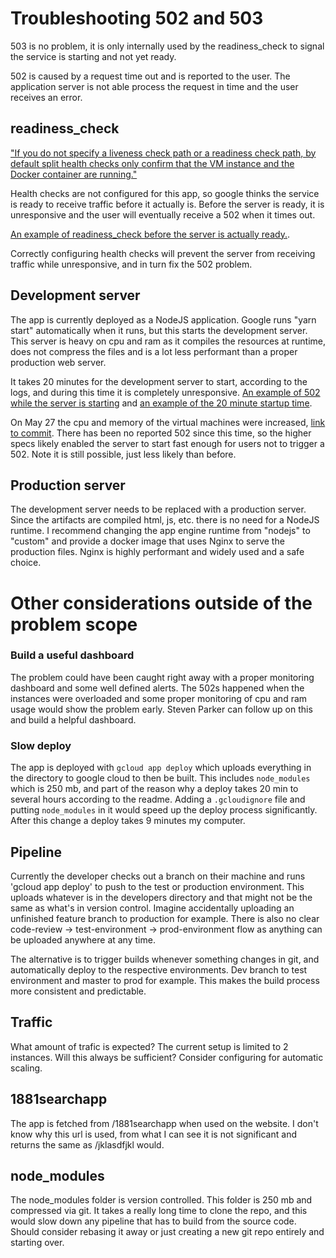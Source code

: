 # Troubleshooting 502 and 503

503 is no problem, it is only internally used by the readiness_check to signal the service is starting and not yet ready.

502 is caused by a request time out and is reported to the user. The application server is not able process the request in time and the user receives an error. 


## readiness_check
["If you do not specify a liveness check path or a readiness check path, by default split health checks only confirm that the VM instance and the Docker container are running."](https://cloud.google.com/appengine/docs/flexible/nodejs/migrating-to-split-health-checks)

Health checks are not configured for this app, so google thinks the service is ready to receive traffic before it actually is. Before the server is ready, it is unresponsive and the user will eventually receive a 502 when it times out.

[An example of readiness_check before the server is actually ready.](readiness-check-200-before-actually-ready.PNG).

Correctly configuring health checks will prevent the server from receiving traffic while unresponsive, and in turn fix the 502 problem.


## Development server
The app is currently deployed as a NodeJS application. Google runs "yarn start" automatically when it runs, but this starts the development server. This server is heavy on cpu and ram as it compiles the resources at runtime, does not compress the files and is a lot less performant than a proper production web server.

It takes 20 minutes for the development server to start, according to the logs, and during this time it is completely unresponsive. 
[An example of 502 while the server is starting](request-during-startup.PNG) and [an example of the 20 minute startup time](startup-time.PNG).

On May 27 the cpu and memory of the virtual machines were increased, [link to commit](https://github.com/Opplysningen1881/voice-app/commit/0afa3f8cdfe9e3cf9980355f0f818a85c68dda15). There has been no reported 502 since this time, so the higher specs likely enabled the server to start fast enough for users not to trigger a 502. Note it is still possible, just less likely than before.


## Production server

The development server needs to be replaced with a production server. Since the artifacts are compiled html, js, etc. there is no need for a NodeJS runtime. I recommend changing the app engine runtime from "nodejs" to "custom" and provide a docker image that uses Nginx to serve the production files. Nginx is highly performant and widely used and a safe choice.



# Other considerations outside of the problem scope

### Build a useful dashboard

The problem could have been caught right away with a proper monitoring dashboard and some well defined alerts. The 502s happened when the instances were overloaded and some proper monitoring of cpu and ram usage would show the problem early. Steven Parker can follow up on this and build a helpful dashboard.

### Slow deploy

The app is deployed with `gcloud app deploy` which uploads everything in the directory to google cloud to then be built. This includes `node_modules` which is 250 mb, and part of the reason why a deploy takes 20 min to several hours according to the readme. Adding a `.gcloudignore` file and putting `node_modules` in it would speed up the deploy process significantly. After this change a deploy takes 9 minutes my computer.

## Pipeline

Currently the developer checks out a branch on their machine and runs 'gcloud app deploy' to push to the test or production environment. This uploads whatever is in the developers directory and that might not be the same as what's in version control. Imagine accidentally uploading an unfinished feature branch to production for example. There is also no clear code-review -> test-environment -> prod-environment flow as anything can be uploaded anywhere at any time.

The alternative is to trigger builds whenever something changes in git, and automatically deploy to the respective environments. Dev branch to test environment and master to prod for example. This makes the build process more consistent and predictable.

## Traffic

What amount of trafic is expected? The current setup is limited to 2 instances. Will this always be sufficient? Consider configuring for automatic scaling.

## 1881searchapp
The app is fetched from /1881searchapp when used on the website. I don't know why this url is used, from what I can see it is not significant and returns the same as /jklasdfjkl would.

## node_modules
The node_modules folder is version controlled. This folder is 250 mb and compressed via git. It takes a really long time to clone the repo, and this would slow down any pipeline that has to build from the source code. Should consider rebasing it away or just creating a new git repo entirely and starting over.
